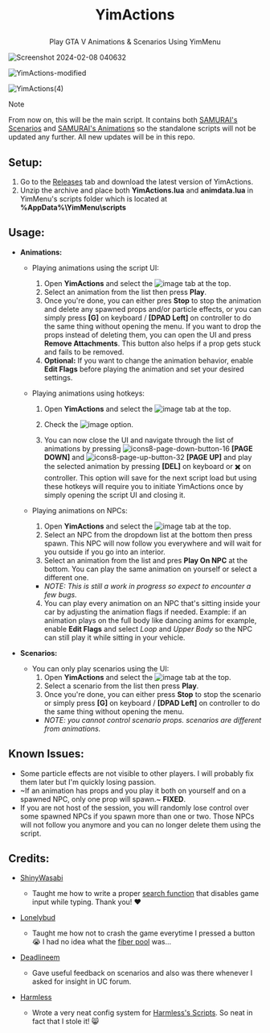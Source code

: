 # <p align="center"> YimActions </p>
<p align="center"> Play GTA V Animations &amp; Scenarios Using YimMenu </p>

![Screenshot 2024-02-08 040632](https://github.com/xesdoog/YimActions/assets/66764345/9bdde22d-0efa-4d6c-8385-6c0be1d79a99)

![YimActions-modified](https://github.com/YimMenu-Lua/YimActions/assets/66764345/d6628ede-4a83-4f0e-a901-3ae648794f58)

![YimActions(4)](https://github.com/xesdoog/YimActions/assets/66764345/e26f12c0-d1de-41ea-a2c1-df23c79deb8b)

> [!NOTE]
> From now on, this will be the main script. It contains both [SAMURAI's Scenarios](https://github.com/YimMenu-Lua/SAMURAI-Scenarios) and [SAMURAI's Animations](https://github.com/YimMenu-Lua/SAMURAI-Animations) so the standalone scripts will not be updated any further. All new updates will be in this repo.

## Setup:

1. Go to the [Releases](https://github.com/xesdoog/YimActions/releases) tab and download the latest version of YimActions.
2. Unzip the archive and place both **YimActions.lua** and **animdata.lua** in YimMenu's scripts folder which is located at **%AppData%\YimMenu\scripts**

## Usage:

- **Animations:**

  - Playing animations using the script UI:
    1. Open **YimActions** and select the ![image](https://github.com/xesdoog/YimActions/assets/66764345/b976c1f7-0fd2-4fac-ae66-1a978dcf9874) tab at the top.
    2. Select an animation from the list then press **Play**.
    3. Once you're done, you can either pres **Stop** to stop the animation and delete any spawned props and/or particle effects, or you can simply press **[G]** on keyboard / **[DPAD Left]** on controller to do the same thing without opening the menu. If you want to drop the props instead of deleting them, you can open the UI and press **Remove Attachments**. This button also helps if a prop gets stuck and fails to be removed.
    4. **Optional:** If you want to change the animation behavior, enable **Edit Flags** before playing the animation and set your desired settings.

  - Playing animations using hotkeys:
    1. Open **YimActions** and select the ![image](https://github.com/xesdoog/YimActions/assets/66764345/02e85706-2e79-4e84-aa42-38a5d0da22ed) tab at the top.

    2. Check the ![image](https://github.com/xesdoog/YimActions/assets/66764345/802ca62f-184c-45d6-af53-35694c7f59f5) option.
    3. You can now close the UI and navigate through the list of animations by pressing ![icons8-page-down-button-16](https://github.com/xesdoog/YimActions/assets/66764345/bf56e0a5-72bd-4f26-9e9d-728897792002) **[PAGE DOWN]** and ![icons8-page-up-button-32](https://github.com/xesdoog/YimActions/assets/66764345/a9108737-d1bd-4db5-aae5-fe0702af05e1) **[PAGE UP]** and play the selected animation by pressing **[DEL]** on keyboard or ✖️ on controller. This option will save for the next script load but using these hotkeys will require you to initiate YimActions once by simply opening the script UI and closing it.

   - Playing animations on NPCs:
     1. Open **YimActions** and select the ![image](https://github.com/xesdoog/YimActions/assets/66764345/b976c1f7-0fd2-4fac-ae66-1a978dcf9874) tab at the top.
     2. Select an NPC from the dropdown list at the bottom then press spawn. This NPC will now follow you everywhere and will wait for you outside if you go into an interior.
     3. Select an animation from the list and pres **Play On NPC** at the bottom. You can play the same animation on yourself or select a different one.
     - *NOTE: This is still a work in progress so expect to encounter a few bugs.*
     4. You can play every animation on an NPC that's sitting inside your car by adjusting the animation flags if needed. Example: if an animation plays on the full body like dancing anims for example, enable **Edit Flags** and select *Loop* and *Upper Body* so the NPC can still play it while sitting in your vehicle.

- **Scenarios:**
  - You can only play scenarios using the UI:
    1. Open **YimActions** and select the ![image](https://github.com/xesdoog/YimActions/assets/66764345/e61e675b-b41e-406b-9e0f-846290d374fa) tab at the top.
    2. Select a scenario from the list then press **Play**.
    3. Once you're done, you can either press **Stop** to stop the scenario or simply press **[G]** on keyboard / **[DPAD Left]** on controller to do the same thing without opening the menu.
    - *NOTE: you cannot control scenario props. scenarios are different from animations.*

## Known Issues:

- Some particle effects are not visible to other players. I will probably fix them later but I'm quickly losing passion.
- ~If an animation has props and you play it both on yourself and on a spawned NPC, only one prop will spawn.~ **FIXED**.
- If you are not host of the session, you will randomly lose control over some spawned NPCs if you spawn more than one or two. Those NPCs will not follow you anymore and you can no longer delete them using the script.

## Credits:

- [ShinyWasabi](https://github.com/ShinyWasabi) 
   - Taught me how to write a proper [search function](https://www.unknowncheats.me/forum/3979688-post5.html) that disables game input while typing. Thank you! ❤️

- [Lonelybud](https://github.com/lonelybud) 
   - Taught me how not to crash the game everytime I pressed a button 😭 I had no idea what the [fiber pool](https://github.com/YimMenu-Lua/SAMURAI-Scenarios/issues/1) was...

- [Deadlineem](https://github.com/deadlineem)
   - Gave useful feedback on scenarios and also was there whenever I asked for insight in UC forum.

- [Harmless](https://github.com/Harmless05) 
   - Wrote a very neat config system for [Harmless's Scripts](https://github.com/YimMenu-Lua/Harmless-Scripts). So neat in fact that I stole it! 😸

